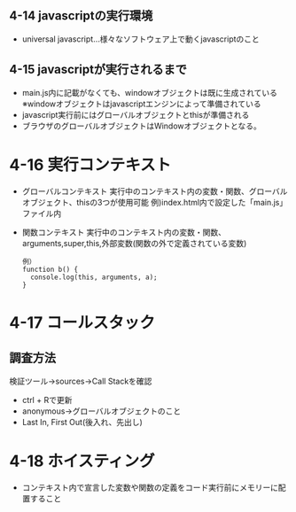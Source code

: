 ## 4-14 javascriptの実行環境
- universal javascript…様々なソフトウェア上で動くjavascriptのこと

## 4-15 javascriptが実行されるまで
- main.js内に記載がなくても、windowオブジェクトは既に生成されている
  ※windowオブジェクトはjavascriptエンジンによって準備されている
- javascript実行前にはグローバルオブジェクトとthisが準備される
- ブラウザのグローバルオブジェクトはWindowオブジェクトとなる。

# 4-16 実行コンテキスト

- グローバルコンテキスト
  実行中のコンテキスト内の変数・関数、グローバルオブジェクト、thisの3つが使用可能
  例)index.html内で設定した「main.js」ファイル内

- 関数コンテキスト
  実行中のコンテキスト内の変数・関数、arguments,super,this,外部変数(関数の外で定義されている変数)
  
      例）
      function b() {
        console.log(this, arguments, a);
      }

# 4-17 コールスタック 
## 調査方法
検証ツール→sources→Call Stackを確認
- ctrl + Rで更新
- anonymous→グローバルオブジェクトのこと
- Last In, First Out(後入れ、先出し)

# 4-18 ホイスティング
- コンテキスト内で宣言した変数や関数の定義をコード実行前にメモリーに配置すること
